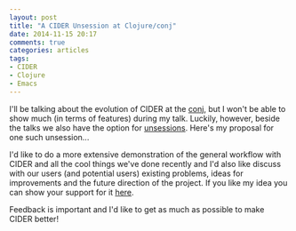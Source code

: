 ```yaml
---
layout: post
title: "A CIDER Unsession at Clojure/conj"
date: 2014-11-15 20:17
comments: true
categories: articles
tags:
- CIDER
- Clojure
- Emacs
---
```


I'll be talking about the evolution of CIDER at the
[conj](http://clojure-conj.org/), but I won't be able to show much (in
terms of features) during my talk. Luckily, however, beside the talks
we also have the option for [unsessions](https://github.com/cognitect/clojure-conj/wiki/Clojure-conj-2014-Unsessions). Here's my proposal for one such unsession...

I'd like to do a more extensive demonstration of the general
workflow with CIDER and all the cool things we've done recently and
I'd also like discuss with our users (and potential users) existing
problems, ideas for improvements and the future direction of the
project. If you like my idea you can show your support for it
[here](https://github.com/cognitect/clojure-conj/wiki/Clojure-conj-2014-Unsessions#cider-demoqa).

Feedback is important and I'd like to get as much as possible
to make CIDER better!
